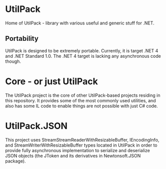 # UtilPack
Home of UtilPack - library with various useful and generic stuff for .NET.

## Portability
UtilPack is designed to be extremely portable.
Currently, it is target .NET 4 and .NET Standard 1.0.
The .NET 4 target is lacking any asynchronous code though.

# Core - or just UtilPack
The UtilPack project is the core of other UtilPack-based projects residing in this repository.
It provides some of the most commonly used utilities, and also has some IL code to enable things are not possible with just C# code.

# UtilPack.JSON
This project uses StreamStreamReaderWithResizableBuffer, IEncodingInfo, and StreamWriterWithResizableBuffer types located in UtilPack in order to provide fully asynchronous implementation to serialize and deserialize JSON objects (the JToken and its derivatives in Newtonsoft.JSON package).
